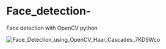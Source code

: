 # Face_detection-
Face detection with OpenCV python 


![Face_Detection_using_OpenCV_Haar_Cascades_7KD9Wco](https://user-images.githubusercontent.com/85963109/124375683-4937e500-dcc5-11eb-87f1-83c0adfea3dc.jpg)

